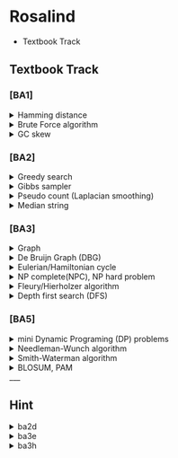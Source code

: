 # Rosalind

- Textbook Track

## Textbook Track 

### [BA1]
<details>
<summary>Hamming distance</summary>
<div markdown="1">

The minimum number of substitutions(Errors) required to change one string into the other.

</div>
</details>

<details>
<summary>Brute Force algorithm</summary>
<div markdown="1">

(= exhaustive search, generate and test)
(= nondeterministic Turing machines)

Systematically checking all possible candidates for whether or not each candidate satisfies the problem's statement.
   <p align="left">
  <img src="https://github.com/WoobeenJeong/Rosalind/assets/132027211/d1047568-3dc4-4223-9bc3-309ac5c9d51f" alt="image" width="auto" height="200">
   </p>
   
sliding window : n(string) - m(pattern) + 1

complexity : O(mn)

</div>
</details>

<details>
<summary>GC skew</summary>
<div markdown="1">

In some bacterial genomes, there is an enrichment of guanine over cytosine, because of cytosine deamination on okazaki fragement.

GC skew = (G - C)/(G + C)

```
def min_gc_skew(string):
    min_skew_list = [0]
    skew = 0
    min_skew = 0
    
    for i in range(len(string)):    
        if string[i] == C면 -1, G면 +1 로 skew 계산

        if 현재 누적skew가 min_skew보다 작으면
            min_skew = skew
            min_skew_list에 해당 위치 추가
            
    return min_skew_list
```

</div>
</details>

### [BA2]

<details>
<summary>Greedy search</summary>
<div markdown="1">

The problem-solving heuristic algorithm of making the locally optimal choice at each stage.

: greedy choice -> feasibility check -> update solution (local) -> repeat -> optimality check (global)

- same as DP : "heuristic, calculate all possible"
- differ from DP : "does not reconsider the choice, previous decision doesn't affect after works"

- limitations : NOT an optimal solution, local optimization
   <p align="left">
  <img src="https://github.com/WoobeenJeong/Rosalind/assets/132027211/dc4f095a-9384-4ef7-bbbc-8a4f93764c4b" alt="image" width="auto" height="100">
   </p>

</div>
</details>

<details>
<summary>Gibbs sampler</summary>
<div markdown="1">
= Markov Chain Monte Carlo(MCMC) based algorithm by Bayesian inference, 
   
   that randomly starts -> determine and restart from initial as EM algorithm process

-> more efficient than greedy search but slow

</div>
</details>

<details>
<summary>Pseudo count (Laplacian smoothing)</summary>
<div markdown="1">
= Laplace smoothing, Additive smoothing = Lidstone smoothing

A technique used to smooth count data, eliminating issues caused by certain values having 0 occurrences.

("pseudocount" α > 0 is a smoothing parameter. α = 0 corresponds to no smoothing.)

   <p align="left">
  <img src="https://github.com/WoobeenJeong/Rosalind/assets/132027211/aa61935f-301e-46b7-8828-70bb053e09e1" alt="image" width="auto" height="100">
   </p>


</div>
</details>

<details>
<summary>Median string</summary>
<div markdown="1">
= Commonly found kmer motif(pattern) from all strings(DNAs,...) with the least distance.

   <p align="left">
  <img src="https://github.com/WoobeenJeong/Rosalind/assets/132027211/703ed468-6c44-4cad-9f87-25959bf3dd05" alt="image" width="auto" height="200">
   </p>

</div>
</details>

### [BA3]
<details>
<summary>Graph </summary>
<div markdown="1">

G=(V,E)

example : 1-2-3

V,v for nodes(vertices(from vertex)) = {1,2,3}

E,u for edges = {(1,2),(2,3)}

- Hamming graph
- De bruijn graph
- Kautz graph

</div>
</details>

<details>
<summary>De Bruijn Graph (DBG) </summary>
<div markdown="1">

n-dimensional m-symbol **directed** graph $((1,2)\neq(2,1))$

- $m^n$ vertices(nodes)
- each nodes has $m$ income and outcome edges
- all possible length-n sequences allows multiple m-symbols appear
- each DBG follows Eulerian or Hamiltonian cycle.

   <p align="left">
  <img src="https://github.com/WoobeenJeong/Rosalind/assets/132027211/e73a6e51-32a6-40a1-acf4-ac8e699250c4" alt="image" width="auto" height="100">
   </p>
   
strong : speedy
weak : indel error, naive DBG spend lot of times

</div>
</details>

<details>
<summary>Eulerian/Hamiltonian cycle </summary>
<div markdown="1">
   
= cycle, circuit (start=end) / path, trail(start≠end) / distance(as scored)
___

**Eulerian** : **finite** graph that visits every edge exactly once. (can be found in both "directed/undirected")

= Konigsberg's bridge problem

= euler's theorem 

= all nodes have an even(2,4,6...) degree(edge numbers) 

___

**Hamiltonian** : graph that visits each nodes exactly once. (can be found in both "directed/undirected")

= **traceable path**

= manhattan tour problem, traveling salesman problem(TSP)

= NP complete problem -> as Brute Force

</div>
</details>

<details>
<summary>NP complete(NPC), NP hard problem </summary>
<div markdown="1">

nondeterministic polynomial-time complete

___

(nondeterministic Turing machines(NTM) = Brute force search algorithm)

(polynomial-time -> deterministic algorithm / linear programming)

$2^{O(\log \ n)} = poly(n)$

-> possible (yes/no = P/NP) for n times

$Let \ L \ as \ text, \ \forall L' \in NP \ and \ L' {\leq}_p L, \ then \ LP-hard$

-> $\subset$ halting problem

</div>
</details>

<details>
<summary> Fleury/Hierholzer algorithm </summary>
<div markdown="1">

= algorithm for finding Eulerian path
  (E = # of edges)
  
- Fleury : O(E^2)
  1. start node = #E:odd or random(if all #E same) 
  2. no brige for edge
  3. choose -> erase edge

- Hierholzer : O(E)
  1. start node = random
  2. choose -> erase edge

</div>
</details>

<details>
<summary> Depth first search (DFS) </summary>
<div markdown="1">

= find path(cycle) of tree, DAG, maze


DFS algorithm : O(|V|+|E|)

- V = # of nodes

- E = # of edges


```
DFS(node,Graph):
    if node in Graph:
    for all directed edges from v(node) to w(neighbor) that are in G.adjacentEdges(v) do
        if vertex w is not labeled as discovered then
            recursively call DFS(G, w)

### [Example] ###

def dfs(node):
    if node in graph:
        for neighbor in graph[node]:
            if (node, neighbor) not in visited_edges:
                visited_edges.add((node, neighbor))
                dfs(neighbor)
    path.append(node)
```

</div>
</details>


### [BA5]
<details>
<summary> mini Dynamic Programing (DP) problems </summary>
<div markdown="1">

1. Fibonacci Sequence
2. Change making Problem
3. Longest Increasing Subsequence, LIS
4. Matrix Chain Multiplication
5. 0/1 Knapsack Problem
6. Shortest Path Problem
7. Subset Sum Problem

</div>
</details>

<details>
<summary> Needleman-Wunch algorithm </summary>
<div markdown="1">

= Global alignment

!!!!!!!

</div>
</details>

<details>
<summary> Smith-Waterman algorithm </summary>
<div markdown="1">

= Local alignment

$H_{k,0} = H_{0,l} =0$
$(1 < k < i < n, \ 1 < l < j < m)$

$H(x) = \begin{cases}
  H_{i-1,j-1} + s(a,b) \\
  max_{k \geq 1} H_{i-k,j} - \sigma_k} \\
  max_{l \geq 1} H_{i,j-l} - \sigma_l} \\
  0
\end{cases}$

</div>
</details>

<details>
<summary> BLOSUM, PAM </summary>
<div markdown="1">

= 

!!!!!!!

</div>
</details>
___

## Hint

<details>
<summary> ba2d </summary>
<div markdown="1">

   <p align="left">
  <img src="https://github.com/WoobeenJeong/Rosalind/assets/132027211/0583e5ae-0ddc-45a0-874c-79588cb7b196" alt="image" width="auto" height="100">
   </p>

</div>
</details>

<details>
<summary> ba3e </summary>
<div markdown="1">

   <p align="left">
  <img src="https://github.com/WoobeenJeong/Rosalind/assets/132027211/8f57c10f-14e9-42d6-9cee-6d918e3a0d19" alt="image" width="auto" height="100">
   </p>

</div>
</details>

<details>
<summary> ba3h </summary>
<div markdown="1">

- ba3e + ba3g (pattern -> DBG -> DAG)

```
def overlap(patterns):
   ### for max length overlapping { prefix : [suffix] } by using count_overlap
   return DBG
   
def count_overlap(prefix,suffix)
   return overlap_length

def find_end(DBG):
   return start_node

def eulerian(DBG):
   def dfs_stack(start_node):
      stack.append(start_node)
      while stack:
         path.append
   dfs_stack(start_node)
   return path[::-1]

def stringmake(path)
   ### result += every single suffix[overlap_length:] by using count_overlap
   return

```

</div>
</details>

